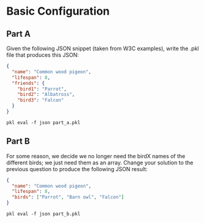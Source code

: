 # Basic Configuration

## Part A

Given the following JSON snippet (taken from W3C examples), write the .pkl file that produces this JSON:

```json
{
  "name": "Common wood pigeon",
  "lifespan": 8,
  "friends": {
    "bird1": "Parrot",
    "bird2": "Albatross",
    "bird3": "Falcon"
  }
}
```

`pkl eval -f json part_a.pkl`

## Part B

For some reason, we decide we no longer need the birdX names of the different birds; we just need them as an array. Change your solution to the previous question to produce the following JSON result:

```json
{
  "name": "Common wood pigeon",
  "lifespan": 8,
  "birds": ["Parrot", "Barn owl", "Falcon"]
}
```

`pkl eval -f json part_b.pkl`
